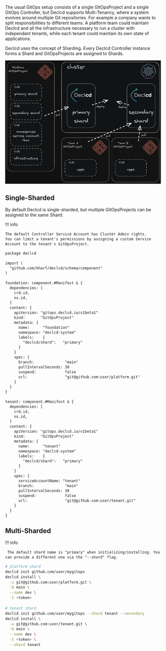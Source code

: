 The usual GitOps setup consists of a single GitOpsProject and a single GitOps Controller, but Declcd supports Multi-Tenancy, where a system evolves around multiple Git repositories.
For example a company wants to split responsibilities to different teams. A platform team could maintain Declcd and all the infrastructure necessary to run a cluster with independant tenants,
while each tenant could maintain its own state of applications.

Declcd uses the concept of Sharding. Every Declcd Controller instance forms a Shard and GitOpsProjects are assigned to Shards.

![Arch](../../assets/declcd-platform-arch.png)

## Single-Sharded

By default Declcd is single-sharded, but multiple GitOpsProjects can be assigned to the same Shard:

!!! info

    The default Controller Service Account has Cluster Admin rights.
    You can limit a tenant's permissions by assigning a custom Service Account to the tenant's GitOpsProject. 

``` cue title="projects.cue" hl_lines="47"
package declcd

import (
  "github.com/kharf/declcd/schema/component"
)

foundation: component.#Manifest & {
  dependencies: [
    crd.id,
    ns.id,
  ]
  content: {
    apiVersion: "gitops.declcd.io/v1beta1"
    kind:       "GitOpsProject"
    metadata: {
      name:      "foundation"
      namespace: "declcd-system"
      labels:    {
        "declcd/shard":   "primary"
      }
    }
    spec: {
      branch:              "main"
      pullIntervalSeconds: 30
      suspend:             false
      url:                 "git@github.com:user/platform.git"
    }
  }
}

tenant: component.#Manifest & {
  dependencies: [
    crd.id,
    ns.id,
  ]
  content: {
    apiVersion: "gitops.declcd.io/v1beta1"
    kind:       "GitOpsProject"
    metadata: {
      name:      "tenant"
      namespace: "declcd-system"
      labels:    {
        "declcd/shard":   "primary"
      }
    }
    spec: {
      serviceAccountName: "tenant"
      branch:              "main"
      pullIntervalSeconds: 30
      suspend:             false
      url:                 "git@github.com:user/tenant.git"
    }
  }
}
```

## Multi-Sharded

!!! info

     The default shard name is "primary" when initializing/installing. You can provide a different one via the "--shard" flag.

``` bash
# platform shard
declcd init github.com/user/mygitops
declcd install \
  -u git@github.com:user/platform.git \
  -b main \
  --name dev \
  -t <token>

# tenant shard
declcd init github.com/user/mygitops --shard tenant --secondary
declcd install \
  -u git@github.com:user/tenant.git \
  -b main \
  --name dev \
  -t <token> \
  --shard tenant
```
